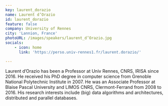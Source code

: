```yaml
---
key: laurent_dorazio
name: Laurent d’Orazio
id: laurent_dorazio
feature: false
company: University of Rennes
city: 'Lannion, France'
photoURL: /images/speakers/laurent_d’Orazio.jpg
socials:   
    - icon: home
      link: 'https://perso.univ-rennes1.fr/laurent.dorazio/'

---
```

Laurent d’Orazio has been a Professor at Univ Rennes, CNRS, IRISA since 2016. He received his PhD degree in computer science from Grenoble National Polytechnic Institute in 2007. He was an Associate Professor at Blaise Pascal University and LIMOS CNRS, Clermont-Ferrand from 2008 to 2016. His research interests include (big) data algorithms and architectures, distributed and parallel databases.